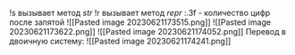 !s вызывает метод _str_
!r вызывает метод _repr_
:.3f - количество цифр после запятой
![[Pasted image 20230621173515.png]]
![[Pasted image 20230621173622.png]]
![[Pasted image 20230621174052.png]]
Перевод в двоичную систему:
![[Pasted image 20230621174241.png]]
